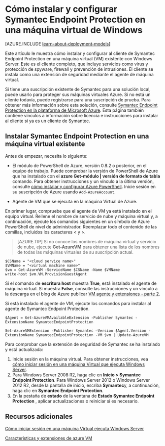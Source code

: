 <properties
    pageTitle="Instalar Symantec Endpoint Protection en una máquina virtual | Microsoft Azure"
    description="Obtenga información sobre cómo instalar y configurar la extensión de seguridad de Symantec Endpoint Protection en una nueva o existente Azure máquina virtual creada con el modelo de implementación clásico."
    services="virtual-machines-windows"
    documentationCenter=""
    authors="iainfoulds"
    manager="timlt"
    editor=""
    tags="azure-service-management"/>

<tags
    ms.service="virtual-machines-windows"
    ms.workload="infrastructure-services"
    ms.tgt_pltfrm="vm-multiple"
    ms.devlang="na"
    ms.topic="article"
    ms.date="08/24/2016"
    ms.author="iainfou"/>

# <a name="how-to-install-and-configure-symantec-endpoint-protection-on-a-windows-vm"></a>Cómo instalar y configurar Symantec Endpoint Protection en una máquina virtual de Windows

[AZURE.INCLUDE [learn-about-deployment-models](../../includes/learn-about-deployment-models-classic-include.md)]

Este artículo le muestra cómo instalar y configurar al cliente de Symantec Endpoint Protection en una máquina virtual (VM) existente con Windows Server. Este es el cliente completo, que incluye servicios como virus y protección de spyware, firewall y prevención de intrusiones. El cliente se instala como una extensión de seguridad mediante el agente de máquina virtual.

Si tiene una suscripción existente de Symantec para una solución local, puede usarlo para proteger sus máquinas virtuales Azure. Si no está un cliente todavía, puede registrarse para una suscripción de prueba. Para obtener más información sobre esta solución, consulte [Symantec Endpoint Protection en la plataforma de Microsoft Azure][Symantec]. Esta página también contiene vínculos a información sobre licencia e instrucciones para instalar al cliente si ya es un cliente de Symantec.

## <a name="install-symantec-endpoint-protection-on-an-existing-vm"></a>Instalar Symantec Endpoint Protection en una máquina virtual existente

Antes de empezar, necesita lo siguiente:

- El módulo de PowerShell de Azure, versión 0.8.2 o posterior, en el equipo de trabajo. Puede comprobar la versión de PowerShell de Azure que ha instalado con el **azure Get-módulo | versión de formato de tabla** comando. Para obtener instrucciones y un vínculo a la última versión, consulte [cómo instalar y configurar Azure PowerShell][PS]. Inicie sesión en su suscripción de Azure usando `Add-AzureAccount`.

- Agente de VM que se ejecuta en la máquina Virtual de Azure.

En primer lugar, compruebe que el agente de VM ya está instalado en el equipo virtual. Rellene el nombre de servicio de nube y máquina virtual y, a continuación, ejecute los comandos siguientes en un símbolo de Azure PowerShell de nivel de administrador. Reemplazar todo el contenido de las comillas, incluidos los caracteres < y >.

> [AZURE.TIP] Si no conoce los nombres de máquina virtual y servicio de nube, ejecute **Get-AzureVM** para obtener una lista de los nombres de todas las máquinas virtuales de su suscripción actual.

    $CSName = "<cloud service name>"
    $VMName = "<virtual machine name>"
    $vm = Get-AzureVM -ServiceName $CSName -Name $VMName
    write-host $vm.VM.ProvisionGuestAgent

Si el comando de **escritura host** muestra **True**, está instalado el agente de máquina virtual. Si muestra **False**, consulte las instrucciones y un vínculo a la descarga en el blog de Azure publicar [VM agente y extensiones - parte 2][Agent].

Si está instalado el agente de VM, ejecute los comandos para instalar al agente de Symantec Endpoint Protection.

    $Agent = Get-AzureVMAvailableExtension -Publisher Symantec -ExtensionName SymantecEndpointProtection

    Set-AzureVMExtension -Publisher Symantec –Version $Agent.Version -ExtensionName SymantecEndpointProtection -VM $vm | Update-AzureVM

Para comprobar que la extensión de seguridad de Symantec se ha instalado y está actualizada:

1.  Inicie sesión en la máquina virtual. Para obtener instrucciones, vea [cómo iniciar sesión en una máquina Virtual que ejecuta Windows Server][Logon].
2.  Para Windows Server 2008 R2, haga clic en **Inicio > Symantec Endpoint Protection**. Para Windows Server 2012 o Windows Server 2012 R2, desde la pantalla de inicio, escriba **Symantec**y, a continuación, haga clic en **Symantec Endpoint Protection**.
3.  En la pestaña de **estado** de la ventana de **Estado Symantec Endpoint Protection** , aplicar actualizaciones o reiniciar si es necesario.

## <a name="additional-resources"></a>Recursos adicionales

[Cómo iniciar sesión en una máquina Virtual ejecuta Windows Server][Logon]

[Características y extensiones de azure VM][Ext]


<!--Link references-->
[Symantec]: http://www.symantec.com/connect/blogs/symantec-endpoint-protection-now-microsoft-azure

[Portal]: http://manage.windowsazure.com

[Create]: virtual-machines-windows-classic-tutorial.md

[PS]: ../powershell-install-configure.md

[Agent]: http://go.microsoft.com/fwlink/p/?LinkId=403947

[Logon]: virtual-machines-windows-classic-connect-logon.md

[Ext]: http://go.microsoft.com/fwlink/p/?linkid=390493
